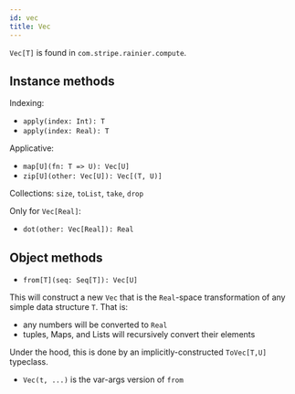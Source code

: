 ```yaml
---
id: vec
title: Vec
---
```


`Vec[T]` is found in `com.stripe.rainier.compute`.

## Instance methods

Indexing:

* `apply(index: Int): T`
* `apply(index: Real): T`

Applicative:

* `map[U](fn: T => U): Vec[U]`
* `zip[U](other: Vec[U]): Vec[(T, U)]`

Collections: `size`, `toList`, `take`, `drop`

Only for `Vec[Real]`:

* `dot(other: Vec[Real]): Real`

## Object methods

* `from[T](seq: Seq[T]): Vec[U]`

This will construct a new `Vec` that is the `Real`-space transformation of any simple data structure `T`. That is:
* any numbers will be converted to `Real`
* tuples, Maps, and Lists will recursively convert their elements

Under the hood, this is done by an implicitly-constructed `ToVec[T,U]` typeclass.

* `Vec(t, ...)` is the var-args version of `from`
